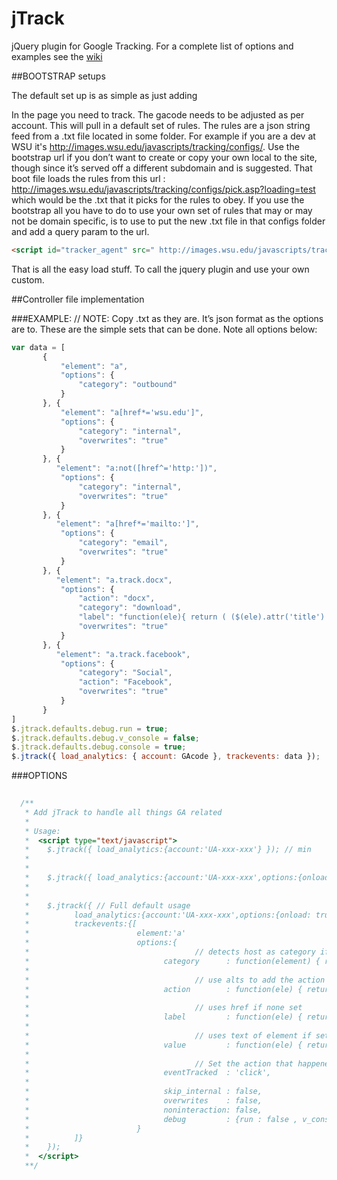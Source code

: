jTrack
======

jQuery plugin for Google Tracking.  For a complete list of options and examples see the [wiki](https://github.com/jeremyBass/jTrack/wiki/options)

##BOOTSTRAP setups
 
The default set up is as simple as just adding
 
<script id="tracker_agent" src="http://images.wsu.edu/javascripts/tracking/bootstrap.js?gacode=UA-XXXXXX-XX" type="text/javascript"></script>
 
In the page you need to track.  The gacode needs to be adjusted as per account.  This will pull in a default set of rules.  The rules are a json string feed from a .txt file located in some folder.  For example if you are a dev at WSU it's http://images.wsu.edu/javascripts/tracking/configs/.  Use the bootstrap url if you don’t want to create or copy your own local to the site, though since it’s served off a different subdomain and is suggested.  That boot file loads the rules from this url : http://images.wsu.edu/javascripts/tracking/configs/pick.asp?loading=test which would be the .txt that it picks for the rules to obey.  If you use the bootstrap all you have to do to use your own set of rules that may or may not be domain specific, is to use to put the new .txt file in that configs folder and add a query param to the url.

```html
<script id="tracker_agent" src=" http://images.wsu.edu/javascripts/tracking/bootstrap.js?gacode=UA-25040747-1&loading=test" type="text/javascript"></script>
```

That is all the easy load stuff.  To call the jquery plugin and use your own custom.
 
##Controller file implementation
 
###EXAMPLE:
// NOTE: Copy .txt as they are.  It’s json format as the options are to.  These are the simple sets that can be done.  Note all options below:

```javascript
var data = [
       {
           "element": "a",
           "options": {
               "category": "outbound"
           }
       }, {
           "element": "a[href*='wsu.edu']",
           "options": {
               "category": "internal",
               "overwrites": "true"
           }
       }, {
          "element": "a:not([href^='http:'])",
           "options": {
               "category": "internal",
               "overwrites": "true"
           }
       }, {
          "element": "a[href*='mailto:']",
           "options": {
               "category": "email",
               "overwrites": "true"
           }
       }, {
          "element": "a.track.docx",
           "options": {
               "action": "docx",
               "category": "download",
               "label": "function(ele){ return ( ($(ele).attr('title')!='' && typeof($(ele).attr('title')) !=='undefined' ) ? $(ele).attr('title') : $(ele).attr('href') ) }",
               "overwrites": "true"
           }
       }, {
          "element": "a.track.facebook",
           "options": {
               "category": "Social",
               "action": "Facebook",
               "overwrites": "true"
           }
       }
]
$.jtrack.defaults.debug.run = true;
$.jtrack.defaults.debug.v_console = false;
$.jtrack.defaults.debug.console = true;
$.jtrack({ load_analytics: { account: GAcode }, trackevents: data });
```
 
 
###OPTIONS
```javascript
 
  /**
   * Add jTrack to handle all things GA related
   *
   * Usage:
   *  <script type="text/javascript">
   *    $.jtrack({ load_analytics:{account:'UA-xxx-xxx'} }); // min
   *
   *
   *    $.jtrack({ load_analytics:{account:'UA-xxx-xxx',options:{onload: true, status_code: 200}} }); // default usage
   *
   *
   *    $.jtrack({ // Full default usage
   *          load_analytics:{account:'UA-xxx-xxx',options:{onload: true, status_code: 200}},
   *          trackevents:{[
   *                        element:'a'
   *                        options:{
   *                                     // detects host as category if none set
   *                              category      : function(element) { return (element[0].hostname === location.hostname) ? 'internal':'external'; }, 
   *
   *                                     // use alts to add the action
   *                              action        : function(ele) { return typeof(ele.attr('alt'))!=='undefined' ? ele.attr('alt'):null; },
   *
   *                                     // uses href if none set
   *                              label         : function(ele) { return typeof(ele.text())!=='undefined' ? ele.attr('href'):null; },
   *
   *                                     // uses text of element if set (NOTE: text() only get text elements of the dom and no other)
   *                              value         : function(ele) { return typeof(ele.text())!=='undefined' ? ele.text():null; },
   *
   *                                     // Set the action that happened ie: stopped movie
   *                              eventTracked  : 'click',
   *
   *                              skip_internal : false,
   *                              overwrites    : false,
   *                              noninteraction: false,
   *                              debug         : {run : false , v_console : true}
   *                        }
   *          ]}
   *    });
   *  </script>
   **/
```
